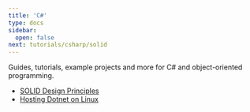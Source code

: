 ```yaml
---
title: 'C#'
type: docs
sidebar:
  open: false
next: tutorials/csharp/solid
---
```


Guides, tutorials, example projects and more for C# and object-oriented programming.

* [SOLID Design Principles](http://localhost:1313/tutorials/csharp/solid/)
* [Hosting Dotnet on Linux](http://localhost:1313/tutorials/nginx-and-uncomplicated-firewall/)
